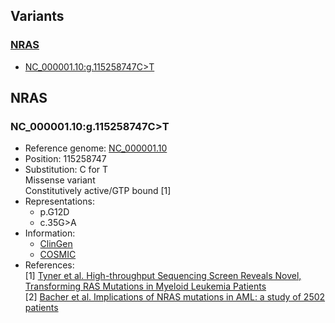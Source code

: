 ## Variants
### [NRAS](#nras)  
- [NC_000001.10:g.115258747C>T](#nc00000110g115258747ct)  

## NRAS
### NC_000001.10:g.115258747C>T

- Reference genome:	[NC_000001.10](https://www.ncbi.nlm.nih.gov/nuccore/NC_000001.10)  
- Position: 115258747  
- Substitution: C for T  
	Missense variant  
	Constitutively active/GTP bound [1]  
- Representations:  
	- p.G12D  
	- c.35G>A  
- Information:  
	- [ClinGen](http://reg.clinicalgenome.org/redmine/projects/registry/genboree_registry/allele?hgvsOrDescriptor=NC_000001.10%3Ag.115258747C%3ET)  
	- [COSMIC](https://cancer.sanger.ac.uk/cosmic/mutation/overview?id=97464786)  
- References:  
	[1] [Tyner et al. High-throughput Sequencing Screen Reveals Novel, Transforming RAS Mutations in Myeloid Leukemia Patients](https://www.ncbi.nlm.nih.gov/pmc/articles/PMC2647674/)  
	[2] [Bacher et al. Implications of NRAS mutations in AML: a study of 2502 patients](https://ashpublications.org/blood/article-lookup/doi/10.1182/blood-2005-08-3522)  

